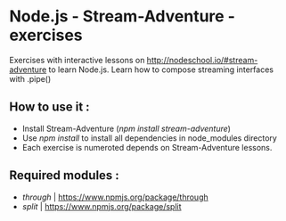 Node.js - Stream-Adventure - exercises
======================================

Exercises with interactive lessons on http://nodeschool.io/#stream-adventure to learn Node.js.
Learn how to compose streaming interfaces with .pipe()

How to use it :
-----------------------------------------------
- Install Stream-Adventure (*npm install stream-adventure*)
- Use *npm install* to install all dependencies in node_modules directory
- Each exercise is numeroted depends on Stream-Adventure lessons.

Required modules :
-----------------------------------------------
- *through* | https://www.npmjs.org/package/through
- *split* | https://www.npmjs.org/package/split








